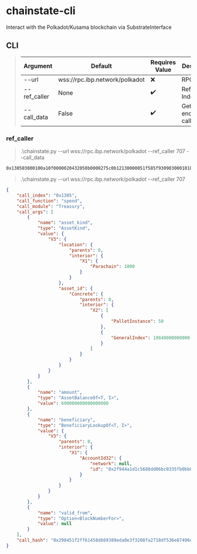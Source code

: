 # chainstate-cli
Interact with the Polkadot/Kusama blockchain via SubstrateInterface

## CLI

>| Argument                  | Default                        | Requires Value     | Description           |
>|---------------------------|--------------------------------|--------------------|-----------------------|
>| --url                     | wss://rpc.ibp.network/polkadot | :x:                | RPC url               | 
>| --ref_caller              | None                           | :heavy_check_mark: | Referendum Index      |
>| --call_data               | False                          | :heavy_check_mark: | Get encoded call data |

### ref_caller
> .\chainstate.py --url wss://rpc.ibp.network/polkadot --ref_caller 707 --call_data
```
0x130503000100a10f0000020432050b0000275c0b12130000051f585f930903000101002f944a1d1c5688dd06bc0335fb0bb058fa7fb2805a4247047dbbbc6c15121bc900
```

> .\chainstate.py --url wss://rpc.ibp.network/polkadot --ref_caller 707
```json
{
    "call_index": "0x1305",
    "call_function": "spend",
    "call_module": "Treasury",
    "call_args": [
        {
            "name": "asset_kind",
            "type": "AssetKind",
            "value": {
                "V3": {
                    "location": {
                        "parents": 0,
                        "interior": {
                            "X1": {
                                "Parachain": 1000
                            }
                        }
                    },
                    "asset_id": {
                        "Concrete": {
                            "parents": 0,
                            "interior": {
                                "X2": [
                                    {
                                        "PalletInstance": 50
                                    },
                                    {
                                        "GeneralIndex": 19840000000000
                                    }
                                ]
                            }
                        }
                    }
                }
            }
        },
        {
            "name": "amount",
            "type": "AssetBalanceOf<T, I>",
            "value": 690000000000000000
        },
        {
            "name": "beneficiary",
            "type": "BeneficiaryLookupOf<T, I>",
            "value": {
                "V3": {
                    "parents": 0,
                    "interior": {
                        "X1": {
                            "AccountId32": {
                                "network": null,
                                "id": "0x2f944a1d1c5688dd06bc0335fb0bb058fa7fb2805a4247047dbbbc6c15121bc9"
                            }
                        }
                    }
                }
            }
        },
        {
            "name": "valid_from",
            "type": "Option<BlockNumberFor>",
            "value": null
        }
    ],
    "call_hash": "0x298451f2ff61458d669389eda0e3f3208fa2718df536e87496d8068adf759f61"
}
```
